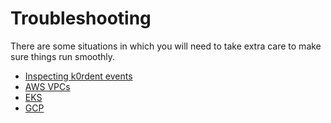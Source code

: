 # Troubleshooting

There are some situations in which you will need to take extra care to make sure 
things run smoothly.

- [Inspecting k0rdent events](events.md)
- [AWS VPCs](admin-troubleshooting-aws-vpcs.md)
- [EKS](known-issues-eks.md)
- [GCP](known-issues-gcp.md)
